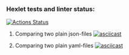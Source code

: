 ### Hexlet tests and linter status:
[![Actions Status](https://github.com/HiyoriK/fullstack-javascript-project-46/actions/workflows/hexlet-check.yml/badge.svg)](https://github.com/HiyoriK/fullstack-javascript-project-46/actions)

1. Comparing two plain json-files
[![asciicast](https://asciinema.org/a/EwE4JFVjlBmP5olKSUV2d0LsH.svg)](https://asciinema.org/a/EwE4JFVjlBmP5olKSUV2d0LsH)

2. Comparing two plain yaml-files
[![asciicast](https://asciinema.org/a/DCHcU3G3TfhhhxvxdfahNFB4s.svg)](https://asciinema.org/a/DCHcU3G3TfhhhxvxdfahNFB4s)

